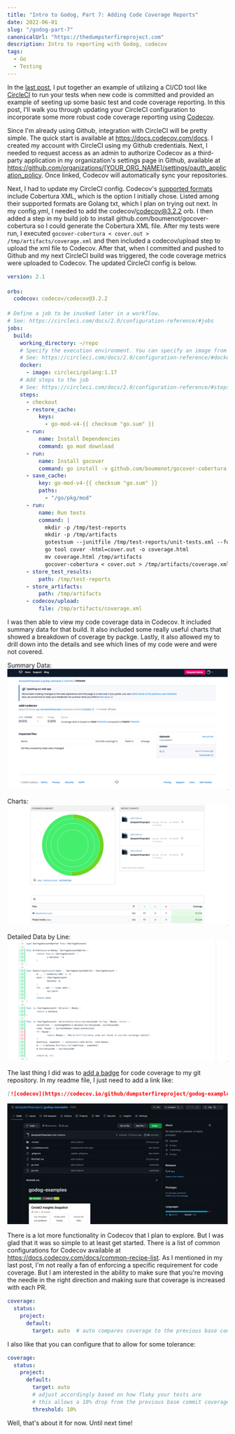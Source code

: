 ```yaml
---
title: "Intro to Godog, Part 7: Adding Code Coverage Reports"
date: 2022-06-01
slug: "/godog-part-7"
canonicalUrl: "https://thedumpsterfireproject.com"
description: Intro to reporting with Godog, codecov
tags:
  - Go
  - Testing
---
```


In the [last post](https://thedumpsterfireproject.com/godog-part-6), I put together an example of utilizing
a CI/CD tool like [CircleCI](https://circleci.com) to run your tests when new code is committed and provided
an example of seeting up some basic test and code coverage reporting. In this post, I'll walk you through
updating your CircleCI configuration to incorporate some more robust code coverage reporting using 
[Codecov](https://about.codecov.io).

Since I'm already using Github, integration with CircleCI will be pretty simple. The quick start is available
at https://docs.codecov.com/docs. I created my account with CircleCI using my Github credentials. Next, I needed
to request access as an admin to authorize Codecov as a third-party application in my organization's settings
page in Github, available at https://github.com/organizations/[YOUR_ORG_NAME]/settings/oauth_application_policy.
Once linked, Codecov will automatically sync your repositories.

Next, I had to update my CircleCI config. Codecov's [supported formats](https://docs.codecov.com/docs/supported-report-formats)
include Cobertura XML, which is the option I initially chose. Listed among their supported formats are Golang txt,
which I plan on trying out next. In my config.yml, I needed to add the codecov/codecov@3.2.2 orb. I then
added a step in my build job to install github.com/boumenot/gocover-cobertura so I could generate the Cobertura XML
file. After my tests were run, I executed `gocover-cobertura < cover.out > /tmp/artifacts/coverage.xml` and then
included a codecov/upload step to upload the xml file to Codecov. After that, when I committed and pushed to Github
and my next CircleCI build was triggered, the code coverage metrics were uploaded to Codecov. The updated
CircleCI config is below.

```yaml
version: 2.1

orbs:
  codecov: codecov/codecov@3.2.2

# Define a job to be invoked later in a workflow.
# See: https://circleci.com/docs/2.0/configuration-reference/#jobs
jobs:
  build:
    working_directory: ~/repo
    # Specify the execution environment. You can specify an image from Dockerhub or use one of our Convenience Images from CircleCI's Developer Hub.
    # See: https://circleci.com/docs/2.0/configuration-reference/#docker-machine-macos-windows-executor
    docker:
      - image: circleci/golang:1.17
    # Add steps to the job
    # See: https://circleci.com/docs/2.0/configuration-reference/#steps
    steps:
      - checkout
      - restore_cache:
          keys:
            - go-mod-v4-{{ checksum "go.sum" }}
      - run:
          name: Install Dependencies
          command: go mod download
      - run:
          name: Install gocover
          command: go install -v github.com/boumenot/gocover-cobertura
      - save_cache:
          key: go-mod-v4-{{ checksum "go.sum" }}
          paths:
            - "/go/pkg/mod"
      - run:
          name: Run tests
          command: |
            mkdir -p /tmp/test-reports
            mkdir -p /tmp/artifacts
            gotestsum --junitfile /tmp/test-reports/unit-tests.xml --format standard-verbose -- -coverprofile=cover.out -covermode count ./...
            go tool cover -html=cover.out -o coverage.html
            mv coverage.html /tmp/artifacts
            gocover-cobertura < cover.out > /tmp/artifacts/coverage.xml
      - store_test_results:
          path: /tmp/test-reports
      - store_artifacts:
          path: /tmp/artifacts
      - codecov/upload:
          file: /tmp/artifacts/coverage.xml
```

I was then able to view my code coverage data in Codecov. It included summary data for that build. It also
included some really useful charts that showed a breakdown of coverage by packge. Lastly, it also allowed
my to drill down into the details and see which lines of my code were and were not covered.

Summary Data:
![summary data](build-summary.png)

Charts:
![charts](charts.png)

Detailed Data by Line:
![detailed data](details.png)

The last thing I did was to [add a badge](https://docs.codecov.com/docs/status-badges) for code coverage to
my git repository.  In my readme file, I just need to add a link like:
```markdown
[![codecov](https://codecov.io/github/dumpsterfireproject/godog-examples/branch/main/graph/badge.svg?token=NS3QM5LRM5)](https://codecov.io/github/dumpsterfireproject/godog-examples)
```

![badge](badge.png)

There is a lot more functionality in Codecov that I plan to explore. But I was glad that it was so simple to
at least get started. There is a list of common configurations for Codecov available at https://docs.codecov.com/docs/common-recipe-list.
As I mentioned in my last post, I'm not really a fan of enforcing a specific requirement for code coverage.
But I am interested in the ability to make sure that you're moving the needle in the right direction and making
sure that coverage is increased with each PR.

```yaml
coverage:
  status:
    project:
      default:
        target: auto  # auto compares coverage to the previous base commit
```

I also like that you can configure that to allow for some tolerance:

```yaml
coverage:
  status:
    project:
      default:
        target: auto
        # adjust accordingly based on how flaky your tests are
        # this allows a 10% drop from the previous base commit coverage
        threshold: 10%
```

Well, that's about it for now.  Until next time!
